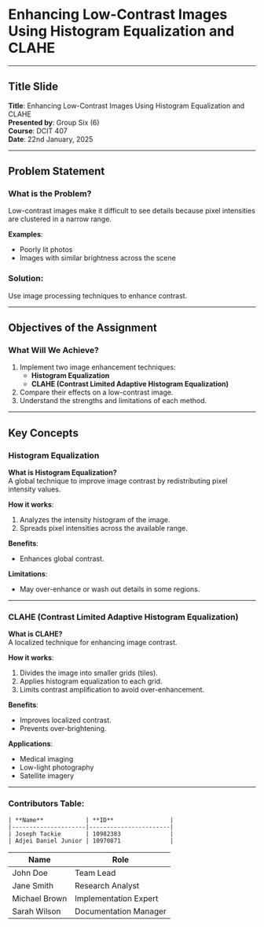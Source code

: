 # Enhancing Low-Contrast Images Using Histogram Equalization and CLAHE

---

## Title Slide
**Title**: Enhancing Low-Contrast Images Using Histogram Equalization and CLAHE  
**Presented by**: Group Six (6)  
**Course**: DCIT 407  
**Date**: 22nd January, 2025  

---

## Problem Statement

### What is the Problem?
Low-contrast images make it difficult to see details because pixel intensities are clustered in a narrow range.  

**Examples**:
- Poorly lit photos
- Images with similar brightness across the scene  

### Solution:
Use image processing techniques to enhance contrast.

---

## Objectives of the Assignment
### What Will We Achieve?
1. Implement two image enhancement techniques:
   - **Histogram Equalization**
   - **CLAHE (Contrast Limited Adaptive Histogram Equalization)**  
2. Compare their effects on a low-contrast image.  
3. Understand the strengths and limitations of each method.

---

## Key Concepts

### Histogram Equalization
**What is Histogram Equalization?**  
A global technique to improve image contrast by redistributing pixel intensity values.  

**How it works**:
1. Analyzes the intensity histogram of the image.  
2. Spreads pixel intensities across the available range.  

**Benefits**:
- Enhances global contrast.  

**Limitations**:
- May over-enhance or wash out details in some regions.

---

### CLAHE (Contrast Limited Adaptive Histogram Equalization)
**What is CLAHE?**  
A localized technique for enhancing image contrast.  

**How it works**:
1. Divides the image into smaller grids (tiles).  
2. Applies histogram equalization to each grid.  
3. Limits contrast amplification to avoid over-enhancement.  

**Benefits**:
- Improves localized contrast.  
- Prevents over-brightening.  

**Applications**:
- Medical imaging
- Low-light photography
- Satellite imagery

---


### Contributors Table:
    | **Name**            | **ID**                |
    |---------------------|-----------------------|
    | Joseph Tackie       | 10982383              |
    | Adjei Daniel Junior | 10970871              |



| **Name**           | **Role**              |
|---------------------|-----------------------|
| John Doe           | Team Lead            |
| Jane Smith         | Research Analyst     |
| Michael Brown      | Implementation Expert|
| Sarah Wilson       | Documentation Manager|